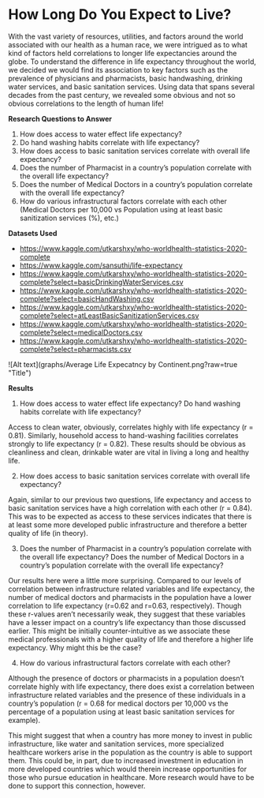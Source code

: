 # How Long Do You Expect to Live?

With the vast variety of resources, utilities, and factors around the world associated with our health as a human race, we were intrigued as to what kind of factors held correlations to longer life expectancies around the globe.
To understand the difference in life expectancy throughout the world, we decided we would find its association to key factors such as the prevalence of physicians and pharmacists, basic handwashing, drinking water services, and basic sanitation services. Using data that spans several decades from the past century, we revealed some obvious and not so obvious correlations to the length of human life!

**Research Questions to Answer**
1. How does access to water effect life expectancy?
2. Do hand washing habits correlate with life expectancy?
3. How does access to basic sanitation services correlate with overall life expectancy?
4. Does the number of Pharmacist in a country’s population correlate with the overall life expectancy?
5. Does the number of Medical Doctors in a country’s population correlate with the overall life expectancy?
6. How do various infrastructural factors correlate with each other  (Medical Doctors per 10,000 vs Population using at least basic sanitization services (%),  etc.)

**Datasets Used**
- https://www.kaggle.com/utkarshxy/who-worldhealth-statistics-2020-complete
- https://www.kaggle.com/sansuthi/life-expectancy
- https://www.kaggle.com/utkarshxy/who-worldhealth-statistics-2020-complete?select=basicDrinkingWaterServices.csv
- https://www.kaggle.com/utkarshxy/who-worldhealth-statistics-2020-complete?select=basicHandWashing.csv
- https://www.kaggle.com/utkarshxy/who-worldhealth-statistics-2020-complete?select=atLeastBasicSanitizationServices.csv
- https://www.kaggle.com/utkarshxy/who-worldhealth-statistics-2020-complete?select=medicalDoctors.csv
- https://www.kaggle.com/utkarshxy/who-worldhealth-statistics-2020-complete?select=pharmacists.csv

![Alt text](graphs/Average Life Expecatncy by Continent.png?raw=true "Title")

**Results**
1. How does access to water effect life expectancy? Do hand washing habits correlate with life expectancy?

Access to clean water, obviously, correlates highly with life expectancy (r = 0.81). Similarly, household access to hand-washing facilities correlates strongly to life expectancy (r = 0.82). These results should be obvious as cleanliness and clean, drinkable water are vital in living a long and healthy life. 

2. How does access to basic sanitation services correlate with overall life expectancy?

Again, similar to our previous two questions, life expectancy and access to basic sanitation services have a high correlation with each other (r = 0.84). This was to be expected as access to these services indicates that there is at least some more developed public infrastructure and therefore a better quality of life (in theory).

3. Does the number of Pharmacist in a country’s population correlate with the overall life expectancy? Does the number of Medical Doctors in a country’s population correlate with the overall life expectancy?

Our results here were a little more surprising. Compared to our levels of correlation between infrastructure related variables and life expectancy, the number of medical doctors and pharmacists in the population have a lower correlation to life expectancy (r=0.62 and r=0.63, respectively). Though these r-values aren’t necessarily weak, they suggest that these variables have a lesser impact on a country’s life expectancy than those discussed earlier. This might be initially counter-intuitive as we associate these medical professionals with a higher quality of life and therefore a higher life expectancy. Why might this be the case?

4. How do various infrastructural factors correlate with each other?

Although the presence of doctors or pharmacists in a population doesn’t correlate highly with life expectancy, there does exist a correlation between infrastructure related variables and the presence of these individuals in a country’s population (r = 0.68 for medical doctors per 10,000 vs the percentage of a population using at least basic sanitation services for example). 

This might suggest that when a country has more money to invest in public infrastructure, like water and sanitation services, more specialized healthcare workers arise in the population as the country is able to support them. This could be, in part, due to increased investment in education in more developed countries which would therein increase opportunities for those who pursue education in healthcare. More research would have to be done to support this connection, however.

